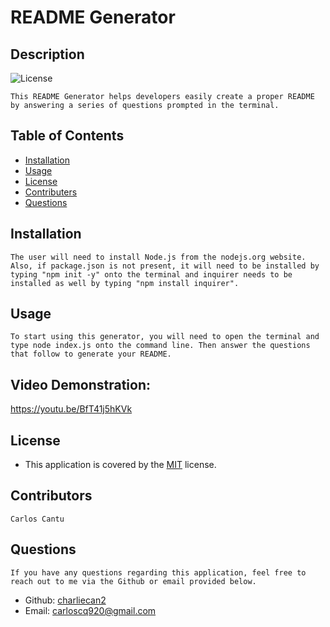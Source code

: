 # README Generator
## Description
![License](https://img.shields.io/badge/license-MIT-blue)
    
    This README Generator helps developers easily create a proper README by answering a series of questions prompted in the terminal.
## Table of Contents
* [Installation](#installation)
* [Usage](#usage)
* [License](#license)
* [Contributers](#contributors)
* [Questions](#questions)
## Installation
    The user will need to install Node.js from the nodejs.org website. Also, if package.json is not present, it will need to be installed by typing "npm init -y" onto the terminal and inquirer needs to be installed as well by typing "npm install inquirer".
## Usage
    To start using this generator, you will need to open the terminal and type node index.js onto the command line. Then answer the questions that follow to generate your README.
## Video Demonstration:
https://youtu.be/BfT41j5hKVk
## License
*   This application is covered by the [MIT](https://opensource.org/licenses/MIT/) license.
## Contributors
    Carlos Cantu
## Questions
    If you have any questions regarding this application, feel free to reach out to me via the Github or email provided below.
*   Github: [charliecan2](https://github.com/charliecan2)
*   Email: carloscq920@gmail.com